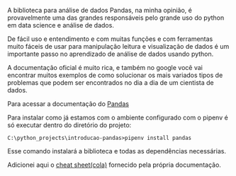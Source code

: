 A biblioteca para análise de dados Pandas, na minha opinião, é provavelmente uma das grandes responsáveis pelo grande uso do python em data science e análise de dados.

De fácil uso e entendimento e com muitas funções e com ferramentas muito fáceis de usar para manipulação leitura e visualização de dados é um importante passo no aprendizado de análise de dados usando python.

A documentação oficial é muito rica, e também no google você vai encontrar muitos exemplos de como solucionar os mais variados tipos de problemas que podem ser encontrados no dia a dia de um cientista de dados.

Para acessar a documentação do [Pandas](https://pandas.pydata.org/docs/ "Getting Started Pandas Page")

Para instalar como já estamos com o ambiente configurado com o pipenv é só executar dentro do diretório do projeto:

```
C:\python_projects\introducao-pandas>pipenv install pandas
```

Esse comando instalará a biblioteca e todas as dependências necessárias.

Adicionei aqui o [cheat sheet(cola)](/cheatsheet/Pandas_Cheat_Sheet.pdf) fornecido pela própria documentação.

